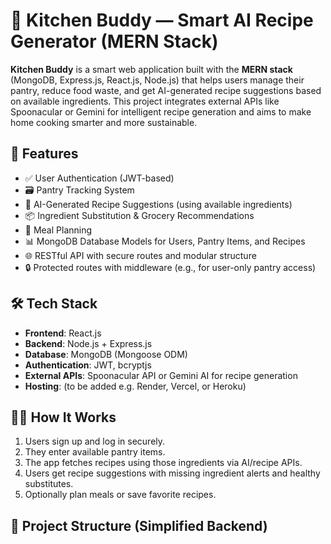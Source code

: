 # 🧠 Kitchen Buddy — Smart AI Recipe Generator (MERN Stack)

**Kitchen Buddy** is a smart web application built with the **MERN stack** (MongoDB, Express.js, React.js, Node.js) that helps users manage their pantry, reduce food waste, and get AI-generated recipe suggestions based on available ingredients. This project integrates external APIs like Spoonacular or Gemini for intelligent recipe generation and aims to make home cooking smarter and more sustainable.

## 🚀 Features

- ✅ User Authentication (JWT-based)
- 🗃️ Pantry Tracking System
- 🤖 AI-Generated Recipe Suggestions (using available ingredients)
- 📦 Ingredient Substitution & Grocery Recommendations
- 📅 Meal Planning
- 📊 MongoDB Database Models for Users, Pantry Items, and Recipes
- 🌐 RESTful API with secure routes and modular structure
- 🔒 Protected routes with middleware (e.g., for user-only pantry access)

## 🛠️ Tech Stack

- **Frontend**: React.js
- **Backend**: Node.js + Express.js
- **Database**: MongoDB (Mongoose ODM)
- **Authentication**: JWT, bcryptjs
- **External APIs**: Spoonacular API or Gemini AI for recipe generation
- **Hosting**: (to be added e.g. Render, Vercel, or Heroku)

## 🧑‍💻 How It Works

1. Users sign up and log in securely.
2. They enter available pantry items.
3. The app fetches recipes using those ingredients via AI/recipe APIs.
4. Users get recipe suggestions with missing ingredient alerts and healthy substitutes.
5. Optionally plan meals or save favorite recipes.

## 📂 Project Structure (Simplified Backend)
